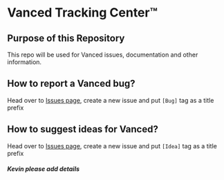 # Vanced Tracking Center™
## Purpose of this Repository
This repo will be used for Vanced issues, documentation and other information.

## How to report a Vanced bug?
Head over to [Issues page](https://github.com/YTVanced/Vanced/Issues), create a new issue and put `[Bug]` tag as a title prefix

## How to suggest ideas for Vanced?
Head over to [Issues page](https://github.com/YTVanced/Vanced/Issues), create a new issue and put `[Idea]` tag as a title prefix

##### Kevin please add details
